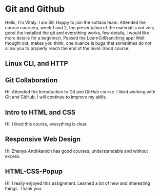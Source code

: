 # Git and Github
Hello, I'm Vitaly. I am 39. 
Happy to join the kottans team.
Attended the course coursera, week 1 and 2, the presentation of the material is not very good (he installed the git and everything works, few details, I would like more details for a beginner).
Passed the LearnGitBranching app! Well thought out, makes you think, one nuance is bugs that sometimes do not allow you to properly reach the end of the level. Good course.

## Linux CLI, and HTTP

## Git Collaboration
Hi! Attended the Introduction to Git and GitHub course.
I liked working with Git and GitHub. I will continue to improve my skills.

## Intro to HTML and CSS
Hi! I liked this course, everything is clear.

## Responsive Web Design
Hi! Zhenya Andrikanich has good courses, understandable and without excess.

## HTML-CSS-Popup
Hi! I really enjoyed this assignment. Learned a lot of new and interesting things. Thank you.
